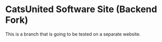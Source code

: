 # CatsUnited Software Site (Backend Fork)

This is a branch that is going to be tested on a separate website.
